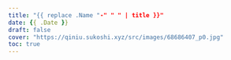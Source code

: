 ```yaml
---
title: "{{ replace .Name "-" " " | title }}"
date: {{ .Date }}
draft: false
cover: "https://qiniu.sukoshi.xyz/src/images/68686407_p0.jpg"
toc: true
---
```


